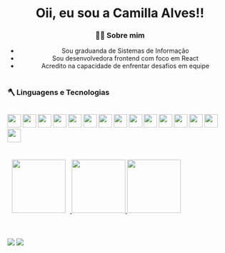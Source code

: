 <div align="center">

# Oii, eu sou a Camilla Alves!!

### 🙋‍♀️ Sobre mim

<ul>
  <li>Sou graduanda de Sistemas de Informação</li>
  <li>Sou desenvolvedora frontend com foco em React</li>
  <li>Acredito na capacidade de enfrentar desafios em equipe</li>
</ul>

</div>


#

  ### 🪓 Linguagens e Tecnologias

<div style="display: inline_block"><br>
<img height="30em" src="https://img.shields.io/badge/React-20232A?style=for-the-badge&logo=react&logoColor=61DAFB" />
<img height="30em" src="https://img.shields.io/badge/React_Native-20232A?style=for-the-badge&logo=react&logoColor=61DAFB"/>
<img height="30em" src="https://img.shields.io/badge/Javascript-20232A?style=for-the-badge&logo=javascript&logoColor=61DAFB"/>
<img height="30em" src="https://img.shields.io/badge/TypeScript-007ACC?style=for-the-badge&logo=typescript&logoColor=white"/>
<img height="30em" src="https://img.shields.io/badge/HTML5-E34F26?style=for-the-badge&logo=html5&logoColor=white"/>
<img height="30em" src="https://img.shields.io/badge/CSS3-1572B6?style=for-the-badge&logo=css3&logoColor=white"/>
<img height="30em" src="https://img.shields.io/badge/APIs_REST-02569B?style=for-the-badge&logo=api&logoColor=white"/>
<img height="30em" src="https://img.shields.io/badge/Node.js-43853D?style=for-the-badge&logo=node-dot-js&logoColor=white"/>
<img height="30em" src="https://img.shields.io/badge/PostgreSQL-316192?style=for-the-badge&logo=postgresql&logoColor=white"/>
<img height="30em" src="https://img.shields.io/badge/MySQL-4479A1?style=for-the-badge&logo=mysql&logoColor=white"/>
<img height="30em" src="https://img.shields.io/badge/Sass-hotpink.svg?style=for-the-badge&logo=sass&logoColor=white"/>
<img height="30em" src="https://img.shields.io/badge/Bootstrap-563D7C?style=for-the-badge&logo=bootstrap&logoColor=white"/>
<img height="30em" src="https://img.shields.io/badge/Postman-FF6C37?style=for-the-badge&logo=postman&logoColor=white"/>
<img height="30em" src="https://img.shields.io/badge/Git-F05032?style=for-the-badge&logo=git&logoColor=white"/>
<img height="30em" src="https://img.shields.io/badge/Tailwind_CSS-38B2AC?style=for-the-badge&logo=tailwind-css&logoColor=white"/>
</div>
  
##

<div style="display: flex;">
  <a href="https://github.com/camillaalves12">
    <img height="120em" src="https://streak-stats.demolab.com/?user=camillaalves12&theme=radical" style="margin: 10px;"/>
    <img height="120em" src="https://github-readme-stats.vercel.app/api/top-langs/?username=camillaalves12&layout=compact&langs_count=7&theme=dracula"/>
    <img height="120em" src="https://github-readme-stats.vercel.app/api?username=camillaalves12&show_icons=true&theme=dracula&include_all_commits=true&count_private=true"/>
  </a>
</div>
 
 ##
 
<div style="display: inline_block"><br>
  <a href = "mailto:camillaalvesvagas@gmail.com"><img src="https://img.shields.io/badge/-Gmail-%23333?style=for-the-badge&logo=gmail&logoColor=white" target="_blank"></a>
  <a href="https://www.linkedin.com/in/camilla-alves-" target="_blank"><img src="https://img.shields.io/badge/-LinkedIn-%230077B5?style=for-the-badge&logo=linkedin&logoColor=white" target="_blank"></a> 
</div>


